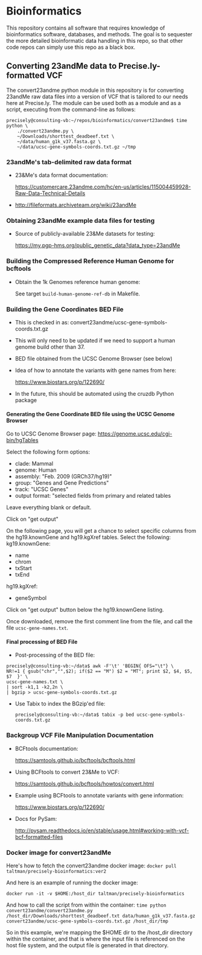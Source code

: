 # Bioinformatics

This repository contains all software that requires knowledge of
bioinformatics software, databases, and methods. The goal is to
sequester the more detailed bioinformatic data handling in this repo,
so that other code repos can simply use this repo as a black box.

## Converting 23andMe data to Precise.ly-formatted VCF

The convert23andme python module in this repository is for converting
23andMe raw data files into a version of VCF that is tailored to our
needs here at Precise.ly. The module can be used both as a module and
as a script, executing from the command-line as follows:

```
precisely@consulting-vb:~/repos/bioinformatics/convert23andme$ time python \
    ./convert23andme.py \
	~/Downloads/shorttest_deadbeef.txt \
	~/data/human_g1k_v37.fasta.gz \
	~/data/ucsc-gene-symbols-coords.txt.gz ~/tmp
```

### 23andMe's tab-delimited raw data format

- 23&Me's data format documentation: 

	https://customercare.23andme.com/hc/en-us/articles/115004459928-Raw-Data-Technical-Details

- http://fileformats.archiveteam.org/wiki/23andMe


### Obtaining 23andMe example data files for testing

- Source of publicly-available 23&Me datasets for testing: 
  
  https://my.pgp-hms.org/public_genetic_data?data_type=23andMe


### Building the Compressed Reference Human Genome for bcftools

- Obtain the 1k Genomes reference human genome:

	See target `build-human-genome-ref-db` in Makefile.

### Building the Gene Coordinates BED File
- This is checked in as:
  convert23andme/ucsc-gene-symbols-coords.txt.gz
- This will only need to be updated if we need to support a human
  genome build other than 37.
- BED file obtained from the UCSC Genome Browser (see below)
- Idea of how to annotate the variants with gene names from here: 

	https://www.biostars.org/p/122690/
- In the future, this should be automated using the cruzdb Python package

#### Generating the Gene Coordinate BED file using the UCSC Genome Browser

Go to UCSC Genome Browser page:
https://genome.ucsc.edu/cgi-bin/hgTables

Select the following form options:
- clade: Mammal
- genome: Human
- assembly: "Feb. 2009 (GRCh37/hg19)"
- group: "Genes and Gene Predictions"
- track: "UCSC Genes"
- output format: "selected fields from primary and related tables

Leave everything blank or default.

Click on "get output"

On the following page, you will get a chance to select specific
columns from the hg19.knownGene and hg19.kgXref tables. Select the
following:
kg19.knownGene:
- name
- chrom
- txStart
- txEnd

hg19.kgXref:
- geneSymbol

Click on "get output" button below the hg19.knownGene listing.

Once downloaded, remove the first comment line from the file, and call
the file `ucsc-gene-names.txt`.

#### Final processing of BED File
- Post-processing of the BED file:

```
precisely@consulting-vb:~/data$ awk -F'\t' 'BEGIN{ OFS="\t"} \
NR!=1 { gsub("chr","",$2); if($2 == "M") $2 = "MT"; print $2, $4, $5, $7  }' \
ucsc-gene-names.txt \
| sort -k1,1 -k2,2n \
| bgzip > ucsc-gene-symbols-coords.txt.gz
```

- Use Tabix to index the BGzip'ed file:

	`precisely@consulting-vb:~/data$ tabix -p bed ucsc-gene-symbols-coords.txt.gz`

### Backgroup VCF File Manipulation Documentation 

- BCFtools documentation: 

	https://samtools.github.io/bcftools/bcftools.html

- Using BCFtools to convert 23&Me to VCF: 

	https://samtools.github.io/bcftools/howtos/convert.html

- Example using BCFtools to annotate variants with gene information: 
  
  https://www.biostars.org/p/122690/
  
- Docs for PySam: 

	http://pysam.readthedocs.io/en/stable/usage.html#working-with-vcf-bcf-formatted-files

### Docker image for convert23andMe

Here's how to fetch the convert23andme docker image: 
`docker pull taltman/precisely-bioinformatics:ver2`

And here is an example of running the docker image:

`docker run -it -v $HOME:/host_dir taltman/precisely-bioinformatics`

And how to call the script from within the container:
`time python convert23andme/convert23andme.py /host_dir/Downloads/shorttest_deadbeef.txt data/human_g1k_v37.fasta.gz convert23andme/ucsc-gene-symbols-coords.txt.gz /host_dir/tmp`

So in this example, we're mapping the $HOME dir to the /host_dir
directory within the container, and that is where the input file is
referenced on the host file system, and the output file is generated
in that directory.

